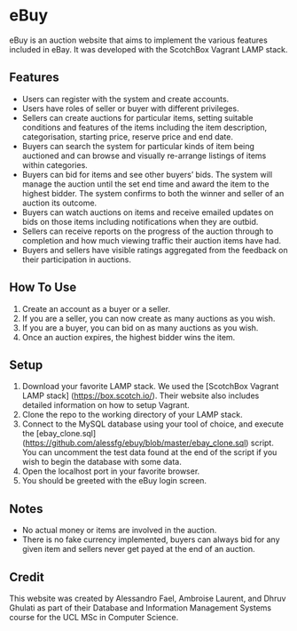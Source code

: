 # eBuy

eBuy is an auction website that aims to implement the various features included in eBay. It was developed with the ScotchBox Vagrant LAMP stack.

## Features

* Users can register with the system and create accounts.
* Users have roles of seller or buyer with different privileges.
* Sellers can create auctions for particular items, setting suitable conditions and features of the items including the item description, categorisation, starting price, reserve price and end date.
* Buyers can search the system for particular kinds of item being auctioned and can browse and visually re-arrange listings of items within categories.
* Buyers can bid for items and see other buyers’ bids. The system will manage the auction until the set end time and award the item to the highest bidder. The system confirms to both the winner and seller of an auction its outcome.
* Buyers can watch auctions on items and receive emailed updates on bids on those items including notifications when they are outbid.
* Sellers can receive reports on the progress of the auction through to completion and how much viewing traffic their auction items have had.
* Buyers and sellers have visible ratings aggregated from the feedback on their participation in auctions.

## How To Use

1. Create an account as a buyer or a seller.
2. If you are a seller, you can now create as many auctions as you wish.
3. If you are a buyer, you can bid on as many auctions as you wish.
4. Once an auction expires, the highest bidder wins the item.

## Setup

1. Download your favorite LAMP stack. We used the [ScotchBox Vagrant LAMP stack] (https://box.scotch.io/). Their website also includes detailed information on how to setup Vagrant.
2. Clone the repo to the working directory of your LAMP stack.
3. Connect to the MySQL database using your tool of choice, and execute the [ebay_clone.sql] (https://github.com/alessfg/ebuy/blob/master/ebay_clone.sql) script. You can uncomment the test data found at the end of the script if you wish to begin the database with some data.
4. Open the localhost port in your favorite browser.
5. You should be greeted with the eBuy login screen.

## Notes

* No actual money or items are involved in the auction.
* There is no fake currency implemented, buyers can always bid for any given item and sellers never get payed at the end of an auction.

## Credit

This website was created by Alessandro Fael, Ambroise Laurent, and Dhruv Ghulati as part of their Database and Information Management Systems course for the UCL MSc in Computer Science.
